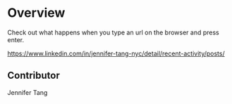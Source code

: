 # Overview #
Check out what happens when you type an url on the browser and press enter.  

https://www.linkedin.com/in/jennifer-tang-nyc/detail/recent-activity/posts/  

## Contributor ##
Jennifer Tang  
